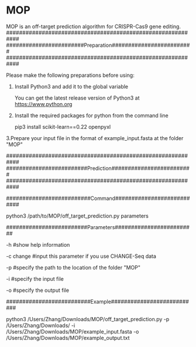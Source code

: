 # MOP
MOP is an off-target prediction algorithm for CRISPR-Cas9 gene editing.
############################################################
########################Preparation#########################
############################################################

Please make the following preparations before using:

1. Install Python3 and add it to the global variable
   
   You can get the latest release version of Python3 at https://www.python.org

2. Install the required packages for python from the command line

   pip3 install scikit-learn==0.22 openpyxl

3.Prepare your input file in the format of example_input.fasta at the folder "MOP"

############################################################
#########################Prediction#########################
############################################################

##########################Command###########################

python3 /path/to/MOP/off_target_prediction.py parameters

#########################Parameters#########################

-h           #show help information

-c change    #input this parameter if you use CHANGE-Seq data

-p           #specify the path to the location of the folder "MOP"

-i           #specify the input file

-o           #specify the output file

##########################Example###########################

python3 /Users/Zhang/Downloads/MOP/off_target_prediction.py -p /Users/Zhang/Downloads/ -i /Users/Zhang/Downloads/MOP/example_input.fasta -o /Users/Zhang/Downloads/MOP/example_output.txt
